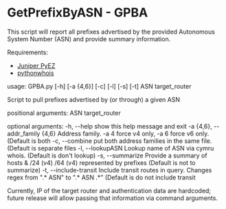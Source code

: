 # GetPrefixByASN - GPBA

This script will report all prefixes advertised by the provided Autonomous System Number (ASN) and provide
summary information.

Requirements:

 - [Juniper PyEZ](https://techwiki.juniper.net/Automation_Scripting/010_Getting_Started_and_Reference/Junos_PyEZ/Installation)
 - [pythonwhois](http://cryto.net/pythonwhois/index.html)
 
 
usage: GPBA.py [-h] [-a {4,6}] [-c] [-l] [-s] [-t] ASN target_router

Script to pull prefixes advertised by (or through) a given ASN

positional arguments:
  ASN
  target_router

optional arguments:
  -h, --help            show this help message and exit
  -a {4,6}, --addr_family {4,6}
                        Address family. -a 4 force v4 only, -a 6 force v6
                        only. (Default is both
  -c, --combine         put both address families in the same file. (Default
                        is separate files
  -l, --lookupASN       Lookup name of ASN via cymru whois. (Default is don't
                        lookup)
  -s, --summarize       Provide a summary of hosts & /24 (v4) /64 (v4)
                        represented by prefixes (Default is not to summarize)
  -t, --include-transit
                        Include transit routes in query. Changes regex from
                        ".* ASN" to ".* ASN .*" (Default is do not include
                        transit




Currently, IP of the target router and authentication data are hardcoded; future release will allow passing that 
information via command arguments.

